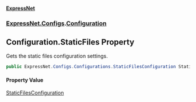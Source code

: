 #### [ExpressNet](ExpressNet.md 'ExpressNet')
### [ExpressNet.Configs](ExpressNet.Configs.md 'ExpressNet.Configs').[Configuration](ExpressNet.Configs.Configuration.md 'ExpressNet.Configs.Configuration')

## Configuration.StaticFiles Property

Gets the static files configuration settings.

```csharp
public ExpressNet.Configs.Configurations.StaticFilesConfiguration StaticFiles { get; set; }
```

#### Property Value
[StaticFilesConfiguration](ExpressNet.Configs.Configurations.StaticFilesConfiguration.md 'ExpressNet.Configs.Configurations.StaticFilesConfiguration')
